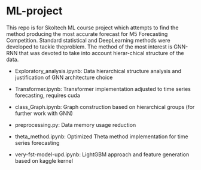 # ML-project


This repo is for Skoltech ML course project which attempts to find the method producing the most accurate forecast for M5 Forecasting Competition.  Standard statistical and DeepLearning methods were developed to tackle theproblem. The method of the most interest is GNN-RNN that was devoted to take into account hierar-chical structure of the data.

- Exploratory_analysis.ipynb: Data hierarchical structure analysis and justification of GNN architecture choice

- Transformer.ipynb: Transformer implementation adjusted to time series forecasting, requires cuda

- class_Graph.ipynb: Graph construction based on hierarchical groups (for further work with GNN)

- preprocessing.py: Data memory usage reduction

- theta_method.ipynb: Optimized Theta method implementation for time series forecasting

- very-fst-model-upd.ipynb: LightGBM approach and feature generation based on kaggle kernel







